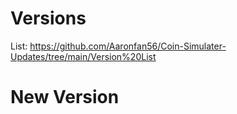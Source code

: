 # Versions

List: https://github.com/Aaronfan56/Coin-Simulater-Updates/tree/main/Version%20List

# New Version

